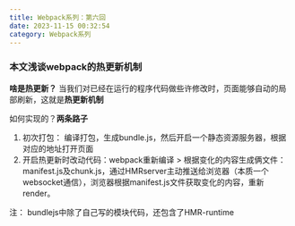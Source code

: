 ```yaml
---
title: Webpack系列：第六回
date: 2023-11-15 00:32:54
category: Webpack系列
---
```


### 本文浅谈webpack的热更新机制

**啥是热更新？**
当我们对已经在运行的程序代码做些许修改时，页面能够自动的局部刷新，这就是**热更新机制**

如何实现的？**两条路子**
1. 初次打包： 编译打包，生成bundle.js，然后开启一个静态资源服务器，根据对应的地址打开页面
2. 开启热更新时改动代码：webpack重新编译 > 根据变化的内容生成俩文件：manifest.js及chunk.js，通过HMRserver主动推送给浏览器（本质一个websocket通信），浏览器根据manifest.js文件获取变化的内容，重新render。

注： bundlejs中除了自己写的模块代码，还包含了HMR-runtime
